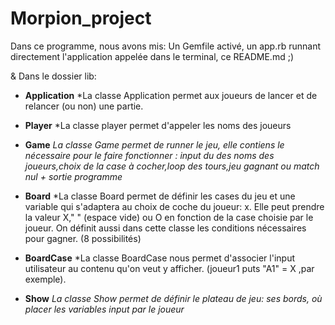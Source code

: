 # Morpion_project

Dans ce programme, nous avons mis:
Un Gemfile activé, un app.rb runnant directement l'application appelée dans le terminal, ce README.md ;)

 & Dans le dossier lib: 
 
  - **Application**
*La classe Application permet aux joueurs de lancer et de relancer (ou non) une partie.

  - **Player**
*La classe player permet d'appeler les noms des joueurs

  - **Game**
*La classe Game permet de runner le jeu, elle contiens le nécessaire pour le faire fonctionner : input du des noms des joueurs,choix de la case à cocher,loop des tours,jeu gagnant ou match nul + sortie programme* 

  - **Board**
  *La classe Board permet de définir les cases du jeu et une variable qui s'adaptera au choix de coche du joueur: x. Elle peut prendre la valeur X," " (espace vide) ou O en fonction de la case choisie par le joueur. On définit aussi dans cette classe les conditions nécessaires pour gagner.   (8 possibilités)
  
  - **BoardCase**
  *La classe BoardCase nous permet d'associer l'input utilisateur au contenu qu'on veut y afficher. (joueur1 puts "A1" = X ,par exemple). 
  
  - **Show**
  *La classe Show permet de définir le plateau de jeu: ses bords, où placer les variables input par le joueur*


